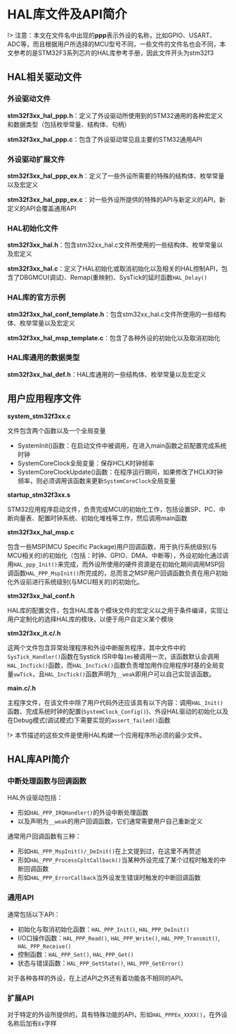 # HAL库文件及API简介

!> 注意：本文在文件名中出现的**ppp**表示外设的名称，比如GPIO、USART、ADC等，而且根据用户所选择的MCU型号不同，一些文件的文件名也会不同，本文参考的是STM32F3系列芯片的HAL库参考手册，因此文件开头为stm32f3

## HAL相关驱动文件

### 外设驱动文件

**stm32f3xx_hal_ppp.h**：定义了外设驱动所使用到的STM32通用的各种宏定义和数据类型（包括枚举常量、结构体、句柄）

**stm32f3xx_hal_ppp.c**：包含了外设驱动常见且主要的STM32通用API

### 外设驱动扩展文件

**stm32f3xx_hal_ppp_ex.h**：定义了一些外设所需要的特殊的结构体、枚举常量以及宏定义

**stm32f3xx_hal_ppp_ex.c**：对一些外设所提供的特殊的API与新定义的API，新定义的API会覆盖通用API

### HAL初始化文件

**stm32f3xx_hal.h**：包含stm32xx_hal.c文件所使用的一些结构体、枚举常量以及宏定义

**stm32f3xx_hal.c**：定义了HAL初始化或取消初始化以及相关的HAL控制API，包含了DBGMCU(调试)、Remap(重映射)、SysTick的延时函数`HAL_Delay()`

### HAL库的官方示例

**stm32f3xx_hal_conf_template.h**：包含stm32xx_hal.c文件所使用的一些结构体、枚举常量以及宏定义

**stm32f3xx_hal_msp_template.c**：包含了各种外设的初始化以及取消初始化

### HAL库通用的数据类型

**stm32f3xx_hal_def.h**：HAL库通用的一些结构体、枚举常量以及宏定义


## 用户应用程序文件

**system_stm32f3xx.c**

文件包含两个函数以及一个全局变量

+ SystemInit()函数：在启动文件中被调用，在进入main函数之前配置完成系统时钟
+ SystemCoreClock全局变量：保存HCLK时钟频率
+ SystemCoreClockUpdate()函数：在程序运行期间，如果修改了HCLK时钟频率，则必须调用该函数来更新`SystemCoreClock`全局变量

**startup_stm32f3xx.s**

STM32应用程序启动文件，负责完成MCU的初始化工作，包括设置SP、PC、中断向量表、配置时钟系统、初始化堆栈等工作，然后调用main函数

**stm32f3xx_hal_msp.c**

包含一些MSP(MCU Specific Package)用户回调函数，用于执行系统级别(与MCU相关的)的初始化（包括：时钟、GPIO、DMA、中断等），外设初始化通过调用`HAL_ppp_Init()`来完成，而外设所使用的硬件资源是在初始化期间调用MSP回调函数`HAL_PPP_MspInit()`所完成的，总而言之MSP用户回调函数负责在用户初始化外设前进行系统级别(与MCU相关的)的初始化。

**stm32f3xx_hal_conf.h**

HAL库的配置文件，包含HAL库各个模块文件的宏定义以之用于条件编译，实现让用户定制化的选择HAL库的模块，以便于用户自定义某个模块

**stm32f3xx_it.c/.h**

这两个文件包含异常处理程序和外设中断服务程序，其中文件中的`SysTick_Handler()`函数在Systick ISR中每`1ms`被调用一次，该函数默认会调用`HAL_IncTick()`函数，而`HAL_IncTick()`函数负责增加用作应用程序时基的全局变量`uwTick`，且`HAL_IncTick()`函数声明为`__weak`即用户可以自己实现该函数。

**main.c/.h**

主程序文件，在该文件中除了用户代码外还应该具有以下内容：调用`HAL_Init()`函数、完成系统时钟的配置(`SystemClock_Config()`)、外设HAL驱动的初始化以及在Debug模式(调试模式)下需要实现的`assert_failed()`函数

!> 本节描述的这些文件是使用HAL构建一个应用程序所必须的最少文件。


## HAL库API简介

### 中断处理函数与回调函数

HAL外设驱动包括：

+ 形如`HAL_PPP_IRQHandler()`的外设中断处理函数
+ 以及声明为`__weak`的用户回调函数，它们通常需要用户自己重新定义

通常用户回调函数有三种：

+ 形如`HAL_PPP_MspInit()/_DeInit()`在上文提到过，在这里不再赘述
+ 形如`HAL_PPP_ProcessCpltCallback()`当某种外设完成了某个过程时触发的中断回调函数
+ 形如`HAL_PPP_ErrorCallback`当外设发生错误时触发的中断回调函数

### 通用API

通常包括以下API：

+ 初始化与取消初始化函数：`HAL_PPP_Init()`, `HAL_PPP_DeInit()`
+ I/O口操作函数：`HAL_PPP_Read()`, `HAL_PPP_Write()`, `HAL_PPP_Transmit()`, `HAL_PPP_Receive()`
+ 控制函数：`HAL_PPP_Set()`, `HAL_PPP_Get()`
+ 状态与错误函数：`HAL_PPP_GetState()`, `HAL_PPP_GetError()`

对于各种各样的外设，在上述API之外还有着功能各不相同的API。

### 扩展API

对于特定的外设所提供的，具有特殊功能的API，形如`HAL_PPPEx_XXXX()`，在外设名称后加有`Ex`字样

